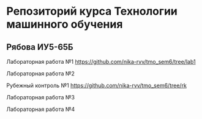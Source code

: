 # Репозиторий курса Технологии машинного обучения
## Рябова ИУ5-65Б
Лабораторная работа №1 https://github.com/nika-rvv/tmo_sem6/tree/lab1

Лабораторная работа №2

Рубежный контроль №1 https://github.com/nika-rvv/tmo_sem6/tree/rk

Лабораторная работа №3

Лабораторная работа №4
